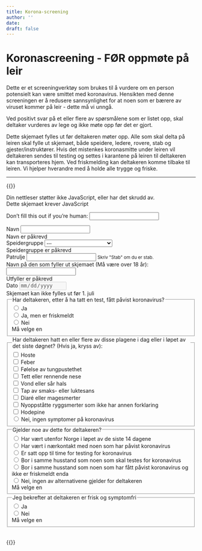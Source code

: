 ```yaml
---
title: Korona-screening
author: ''
date: 
draft: false
---
```

# Koronascreening - FØR oppmøte på leir
Dette er et screeningverktøy som brukes til å vurdere om en person potensielt kan være smittet med koronavirus. Hensikten med denne screeningen er å redusere sannsynlighet for at noen som er bærere av viruset kommer på leir - dette må vi unngå.

Ved positivt svar på et eller flere av spørsmålene som er listet opp, skal deltaker vurderes av lege og ikke møte opp før det er gjort.

Dette skjemaet fylles ut før deltakeren møter opp. Alle som skal delta på leiren skal fylle ut skjemaet, både speidere, ledere, rovere, stab og gjester/instruktører. Hvis det mistenkes koronasmitte under leiren vil deltakeren sendes til testing og settes i karantene på leiren til deltakeren kan transporteres hjem. Ved friskmelding kan deltakeren komme tilbake til leiren.
Vi hjelper hverandre med å holde alle trygge og friske. 

 ---

{{<rawhtml>}}
<noscript>
    <div class="alert alert-danger" role="alert">Din nettleser støtter ikke JavaScript, eller har det skrudd av. <br>Dette skjemaet krever JavaScript</div>
    <style> .jsonly { display: none } </style>
</noscript>
<form name="screening" method="POST" netlify-honeypot="bot-field" data-netlify="true" action="/side/screening-sendt" class="needs-validation" novalidate>
    <p class="hidden">
        <label>Don’t fill this out if you’re human: <input name="bot-field" /></label>
    </p>
    <div class="form-group">
        <label for="navn">Navn</label>
        <input type="text" class="form-control" name="navn" id="navn" required>
        <div class="invalid-feedback">
            Navn er påkrevd
        </div>
    </div>
    <div class="form-group">
        <label for="speidergruppe">Speidergruppe</label>
        <select class="form-control" id="speidergruppe" name="speidergruppe" required>
            <option hidden disabled selected value>---</option>
            <option>1. Batnfjord speidergruppe</option>
            <option>3. Fræna Aureosen</option>
            <option>Hustadvika Eide</option>
            <option>Moldespeiderne</option>
            <option>3. Rauma Isfjorden</option>
            <option>4. Rauma Innfjorden</option>
            <option>Annen</option>
        </select>
        <div class="invalid-feedback">
            Speidergruppe er påkrevd
        </div>
    </div>
    <div class="form-group">
        <label for="patrulje">Patrulje</label>
        <input type="text" class="form-control" name="patrulje" id="patrulje">
        <small id="patruljeHelp" class="form-text text-muted">Skriv "Stab" om du er stab.</small>
    </div>
    <div class="form-group">
        <label for="utfyller">Navn på den som fyller ut skjemaet (Må være over 18 år):</label>
        <input type="text" class="form-control" name="utfyller" id="utfyller" required>
        <div class="invalid-feedback">
            Utfyller er påkrevd
        </div>
    </div>
    <div class="form-group">
        <label for="dato">Dato</label>
        <input type="date" id="datePicker" class="form-control" name="dato" id="dato" disabled min="2021-07-01">
        <div class="invalid-feedback">
          Skjemaet kan ikke fylles ut før 1. juli
        </div>
    </div>
    <fieldset>
        <legend>Har deltakeren, etter å ha tatt en test, fått påvist koronavirus?</legend>
        <div class="form-check"><input class="form-check-input" type="radio" name="har-korona" id="har-korona-1" value="Ja" required><label class="form-check-label" for="har-korona-1"> Ja</label></div>
        <div class="form-check"><input class="form-check-input" type="radio" name="har-korona" id="har-korona-2" value="Ja, men er friskmeldt" required><label class="form-check-label" for="har-korona-2"> Ja, men er friskmeldt</label></div>
        <div class="form-check"><input class="form-check-input" type="radio" name="har-korona" id="har-korona-3" value="Nei" required><label class="form-check-label" for="har-korona-3"> Nei</label>
            <div class="invalid-feedback">
                Må velge en
            </div>
        </div>
    </fieldset>
     <fieldset>
        <legend>Har deltakeren hatt en eller flere av disse plagene i dag eller i løpet av det siste døgnet? (Hvis ja, kryss av):</legend>
        <div class="form-check"><label class="form-check-label"><input class="form-check-input" type="checkbox" name="symptomer[]" value="Hoste"> Hoste</label></div>
        <div class="form-check"><label class="form-check-label"><input class="form-check-input" type="checkbox" name="symptomer[]" value="Feber"> Feber</label></div>
        <div class="form-check"><label class="form-check-label"><input class="form-check-input" type="checkbox" name="symptomer[]" value="Følelse av tungpustethet"> Følelse av tungpustethet</label></div>
        <div class="form-check"><label class="form-check-label"><input class="form-check-input" type="checkbox" name="symptomer[]" value="Tett eller rennende nese"> Tett eller rennende nese</label></div>
        <div class="form-check"><label class="form-check-label"><input class="form-check-input" type="checkbox" name="symptomer[]" value="Vond eller sår hals"> Vond eller sår hals</label></div>
        <div class="form-check"><label class="form-check-label"><input class="form-check-input" type="checkbox" name="symptomer[]" value="Tap av smaks- eller luktesans"> Tap av smaks- eller luktesans</label></div>
        <div class="form-check"><label class="form-check-label"><input class="form-check-input" type="checkbox" name="symptomer[]" value="Diaré eller magesmerter"> Diaré eller magesmerter</label></div>
        <div class="form-check"><label class="form-check-label"><input class="form-check-input" type="checkbox" name="symptomer[]" value="Nyoppståtte ryggsmerter som ikke har annen forklaring"> Nyoppståtte ryggsmerter som ikke har annen forklaring</label></div>
        <div class="form-check"><label class="form-check-label"><input class="form-check-input" type="checkbox" name="symptomer[]" value="Hodepine"> Hodepine</label></div>
        <div class="form-check"><label class="form-check-label"><input class="form-check-input" type="radio" name="symptomer[]" value="Nei"> Nei, ingen symptomer på koronavirus</label></div>
    </fieldset>
    <fieldset>
        <legend>Gjelder noe av dette for deltakeren?</legend>
        <div class="form-check">
            <input class="form-check-input" type="radio" id="spredning-1" name="spredning" required value="Har vært utenfor Norge i løpet av de siste 14 dagene"> 
            <label class="form-check-label" for="spredning-1">Har vært utenfor Norge i løpet av de siste 14 dagene</label>
        </div>
        <div class="form-check">
            <input class="form-check-input" type="radio" id="spredning-2" name="spredning" required value="Har vært i nærkontakt med noen som har påvist koronavirus"> 
            <label class="form-check-label" for="spredning-2">Har vært i nærkontakt med noen som har påvist koronavirus</label>
        </div>
        <div class="form-check">
            <input class="form-check-input" type="radio" id="spredning-3" name="spredning" required value="Er satt opp til time for testing for koronavirus"> 
            <label class="form-check-label" for="spredning-3">Er satt opp til time for testing for koronavirus</label>
        </div>
        <div class="form-check">
            <input class="form-check-input" type="radio" id="spredning-4" name="spredning" required value="Bor i samme husstand som noen som skal testes for koronavirus"> 
            <label class="form-check-label" for="spredning-4">Bor i samme husstand som noen som skal testes for koronavirus</label>
        </div>
        <div class="form-check">
            <input class="form-check-input" type="radio" id="spredning-5" name="spredning" required value="Bor i samme husstand som noen som har fått påvist koronavirus og ikke er friskmeldt enda"> 
            <label class="form-check-label" for="spredning-5">Bor i samme husstand som noen som har fått påvist koronavirus og ikke er friskmeldt enda</label>
        </div>
        <div class="form-check">
            <input class="form-check-input" type="radio" id="spredning-6" name="spredning" required value="Nei"> 
            <label class="form-check-label" for="spredning-6">Nei, ingen av alternativene gjelder for deltakeren</label>
            <div class="invalid-feedback">Må velge en</div>
        </div>
    </fieldset>
    <fieldset>
        <legend>Jeg bekrefter at deltakeren er frisk og symptomfri</legend>
        <div class="form-check">
            <input class="form-check-input" type="radio" name="frisk" value="Ja" required id="frisk-1"> 
            <label class="form-check-label" for="frisk-1">Ja</label>
        </div>
        <div class="form-check">
            <input class="form-check-input" type="radio" name="frisk" value="Nei" required id="frisk-2"> 
            <label class="form-check-label" for="frisk-2">Nei</label>
            <div class="invalid-feedback">Må velge en</div>
        </div>
    </fieldset>
    <br>
    <div>
        <button type="submit" class="jsonly btn btn-primary">Send inn</button>
    </div>
</form>
<script>
    Date.prototype.toDateInputValue = (function() {
        var local = new Date(this);
        local.setMinutes(this.getMinutes() - this.getTimezoneOffset());
        return local.toJSON().slice(0,10);
    });
    let picker = document.getElementById('datePicker');
    picker.value = new Date().toDateInputValue();
    if(picker.value < picker.min){
        picker.classList.add("is-invalid");
    }
    (function() {
        'use strict';
        window.addEventListener('load', function() {
            // Fetch all the forms we want to apply custom Bootstrap validation styles to
            var forms = document.getElementsByClassName('needs-validation');
            // Loop over them and prevent submission
            var validation = Array.prototype.filter.call(forms, function(form) {
            form.addEventListener('submit', function(event) {
                if (form.checkValidity() === false) {
                event.preventDefault();
                event.stopPropagation();
                }else{
                    picker.disabled = false;
                }
                form.classList.add('was-validated');
            }, false);
            });
        }, false);
    })();
</script>

{{</rawhtml>}}

